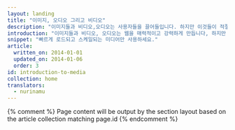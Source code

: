 ```yaml
---
layout: landing
title: "이미지, 오디오 그리고 비디오"
description: "이미지들과 비디오,오디오는 사용자들을 끌어들입니다. 하지만 이것들이 적절하지 않거나, 로딩이 되지 않거나, 페이지 표시를 더디게할 때는 사용자들을 떠나가게도 만듭니다."
introduction: "이미지들과 비디오, 오디오는 웹을 매력적이고 강력하게 만듭니다, 하지만 이것들이 자동적으로 모든 기기에서 동일하게 동작하지는 않습니다. 여러분의 사용자들에게 어느 기기에서든지 놀라운 경험을 전달하고자 한다면 우리의 안내를 따르세요."
snippet: "빠르게 로드되고 스케일되는 미디어만 사용하세요."
article:
  written_on: 2014-01-01
  updated_on: 2014-01-06
  order: 3
id: introduction-to-media
collection: home
translators:
  - nurinamu
---
```


{% comment %}
Page content will be output by the section layout based on the article collection matching page.id
{% endcomment %}
